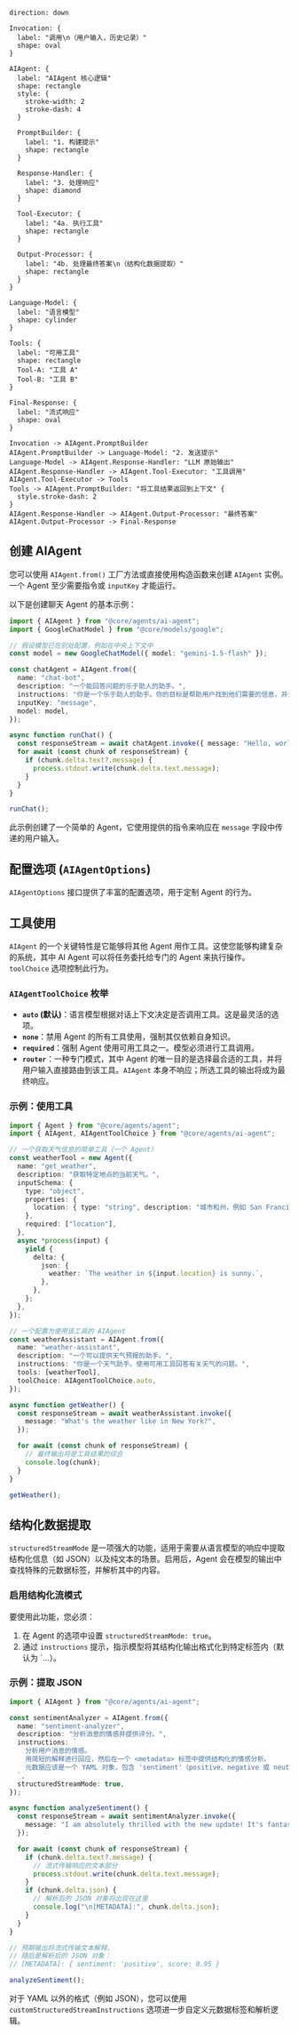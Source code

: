 ```d2
direction: down

Invocation: {
  label: "调用\n（用户输入，历史记录）"
  shape: oval
}

AIAgent: {
  label: "AIAgent 核心逻辑"
  shape: rectangle
  style: {
    stroke-width: 2
    stroke-dash: 4
  }

  PromptBuilder: {
    label: "1. 构建提示"
    shape: rectangle
  }

  Response-Handler: {
    label: "3. 处理响应"
    shape: diamond
  }

  Tool-Executor: {
    label: "4a. 执行工具"
    shape: rectangle
  }

  Output-Processor: {
    label: "4b. 处理最终答案\n（结构化数据提取）"
    shape: rectangle
  }
}

Language-Model: {
  label: "语言模型"
  shape: cylinder
}

Tools: {
  label: "可用工具"
  shape: rectangle
  Tool-A: "工具 A"
  Tool-B: "工具 B"
}

Final-Response: {
  label: "流式响应"
  shape: oval
}

Invocation -> AIAgent.PromptBuilder
AIAgent.PromptBuilder -> Language-Model: "2. 发送提示"
Language-Model -> AIAgent.Response-Handler: "LLM 原始输出"
AIAgent.Response-Handler -> AIAgent.Tool-Executor: "工具调用"
AIAgent.Tool-Executor -> Tools
Tools -> AIAgent.PromptBuilder: "将工具结果返回到上下文" {
  style.stroke-dash: 2
}
AIAgent.Response-Handler -> AIAgent.Output-Processor: "最终答案"
AIAgent.Output-Processor -> Final-Response
```

## 创建 AIAgent

您可以使用 `AIAgent.from()` 工厂方法或直接使用构造函数来创建 `AIAgent` 实例。一个 Agent 至少需要指令或 `inputKey` 才能运行。

以下是创建聊天 Agent 的基本示例：

```typescript
import { AIAgent } from "@core/agents/ai-agent";
import { GoogleChatModel } from "@core/models/google";

// 假设模型已在别处配置，例如在中央上下文中
const model = new GoogleChatModel({ model: "gemini-1.5-flash" });

const chatAgent = AIAgent.from({
  name: "chat-bot",
  description: "一个能回答问题的乐于助人的助手。",
  instructions: "你是一个乐于助人的助手。你的目标是帮助用户找到他们需要的信息，并进行友好的交谈。",
  inputKey: "message",
  model: model,
});

async function runChat() {
  const responseStream = await chatAgent.invoke({ message: "Hello, world!" });
  for await (const chunk of responseStream) {
    if (chunk.delta.text?.message) {
      process.stdout.write(chunk.delta.text.message);
    }
  }
}

runChat();
```

此示例创建了一个简单的 Agent，它使用提供的指令来响应在 `message` 字段中传递的用户输入。

## 配置选项 (`AIAgentOptions`)

`AIAgentOptions` 接口提供了丰富的配置选项，用于定制 Agent 的行为。

<x-field-group>
  <x-field data-name="name" data-type="string" data-required="true" data-desc="Agent 的唯一名称。"></x-field>
  <x-field data-name="description" data-type="string" data-required="true" data-desc="关于 Agent 用途和功能的描述。"></x-field>
  <x-field data-name="model" data-type="ChatModel" data-required="false" data-desc="Agent 将使用的语言模型实例。也可以在调用时提供。"></x-field>
  <x-field data-name="instructions" data-type="string | PromptBuilder" data-required="false" data-desc="用于指导 AI 模型行为的指令。可以是简单字符串，也可以是用于复杂模板的 `PromptBuilder` 实例。"></x-field>
  <x-field data-name="inputKey" data-type="string" data-required="false" data-desc="指定输入消息中的哪个键应被视为主用户消息。"></x-field>
  <x-field data-name="outputKey" data-type="string" data-default="message" data-desc="用于响应对象中文本输出的自定义键。默认为 `message`。"></x-field>
  <x-field data-name="toolChoice" data-type="AIAgentToolChoice | Agent" data-default="auto" data-desc="控制 Agent 如何使用工具。详情请参阅“工具使用”部分。"></x-field>
  <x-field data-name="keepTextInToolUses" data-type="boolean" data-required="false" data-desc="如果为 true，模型在工具调用期间生成的文本将保留在最终输出中。"></x-field>
  <x-field data-name="catchToolsError" data-type="boolean" data-default="true" data-desc="如果为 false，当工具执行失败时，Agent 将抛出错误。默认为 true，允许 Agent 处理该错误。"></x-field>
  <x-field data-name="structuredStreamMode" data-type="boolean" data-default="false" data-desc="启用一种模式，用于从模型的流式响应中提取结构化元数据（例如 JSON）。"></x-field>
  <x-field data-name="customStructuredStreamInstructions" data-type="object" data-required="false" data-desc="允许全面自定义结构化流的行为，包括提示指令和元数据解析逻辑。"></x-field>
  <x-field data-name="memoryAgentsAsTools" data-type="boolean" data-default="false" data-desc="当为 true 时，内存 Agent 将作为工具提供，模型可以调用这些工具来明确检索或存储信息。"></x-field>
</x-field-group>

## 工具使用

`AIAgent` 的一个关键特性是它能够将其他 Agent 用作工具。这使您能够构建复杂的系统，其中 AI Agent 可以将任务委托给专门的 Agent 来执行操作。`toolChoice` 选项控制此行为。

### `AIAgentToolChoice` 枚举

-   **`auto` (默认)**：语言模型根据对话上下文决定是否调用工具。这是最灵活的选项。
-   **`none`**：禁用 Agent 的所有工具使用，强制其仅依赖自身知识。
-   **`required`**：强制 Agent 使用可用工具之一。模型必须进行工具调用。
-   **`router`**：一种专门模式，其中 Agent 的唯一目的是选择最合适的工具，并将用户输入直接路由到该工具。`AIAgent` 本身不响应；所选工具的输出将成为最终响应。

### 示例：使用工具

```typescript
import { Agent } from "@core/agents/agent";
import { AIAgent, AIAgentToolChoice } from "@core/agents/ai-agent";

// 一个获取天气信息的简单工具（一个 Agent）
const weatherTool = new Agent({
  name: "get_weather",
  description: "获取特定地点的当前天气。",
  inputSchema: {
    type: "object",
    properties: {
      location: { type: "string", description: "城市和州，例如 San Francisco, CA" },
    },
    required: ["location"],
  },
  async *process(input) {
    yield {
      delta: {
        json: {
          weather: `The weather in ${input.location} is sunny.`,
        },
      },
    };
  },
});

// 一个配置为使用该工具的 AIAgent
const weatherAssistant = AIAgent.from({
  name: "weather-assistant",
  description: "一个可以提供天气预报的助手。",
  instructions: "你是一个天气助手。使用可用工具回答有关天气的问题。",
  tools: [weatherTool],
  toolChoice: AIAgentToolChoice.auto,
});

async function getWeather() {
  const responseStream = await weatherAssistant.invoke({
    message: "What's the weather like in New York?",
  });

  for await (const chunk of responseStream) {
    // 最终输出将是工具结果的综合
    console.log(chunk);
  }
}

getWeather();
```

## 结构化数据提取

`structuredStreamMode` 是一项强大的功能，适用于需要从语言模型的响应中提取结构化信息（如 JSON）以及纯文本的场景。启用后，Agent 会在模型的输出中查找特殊的元数据标签，并解析其中的内容。

### 启用结构化流模式

要使用此功能，您必须：
1.  在 Agent 的选项中设置 `structuredStreamMode: true`。
2.  通过 `instructions` 提示，指示模型将其结构化输出格式化到特定标签内（默认为 `<metadata>...</metadata>）。

### 示例：提取 JSON

```typescript
import { AIAgent } from "@core/agents/ai-agent";

const sentimentAnalyzer = AIAgent.from({
  name: "sentiment-analyzer",
  description: "分析消息的情感并提供评分。",
  instructions: `
    分析用户消息的情感。
    用简短的解释进行回应，然后在一个 <metadata> 标签中提供结构化的情感分析。
    元数据应该是一个 YAML 对象，包含 'sentiment'（positive、negative 或 neutral）和 'score'（0-1）字段。
  `,
  structuredStreamMode: true,
});

async function analyzeSentiment() {
  const responseStream = await sentimentAnalyzer.invoke({
    message: "I am absolutely thrilled with the new update! It's fantastic.",
  });

  for await (const chunk of responseStream) {
    if (chunk.delta.text?.message) {
      // 流式传输响应的文本部分
      process.stdout.write(chunk.delta.text.message);
    }
    if (chunk.delta.json) {
      // 解析后的 JSON 对象将出现在这里
      console.log("\n[METADATA]:", chunk.delta.json);
    }
  }
}

// 预期输出将流式传输文本解释，
// 随后是解析后的 JSON 对象：
// [METADATA]: { sentiment: 'positive', score: 0.95 }

analyzeSentiment();
```

对于 YAML 以外的格式（例如 JSON），您可以使用 `customStructuredStreamInstructions` 选项进一步自定义元数据标签和解析逻辑。